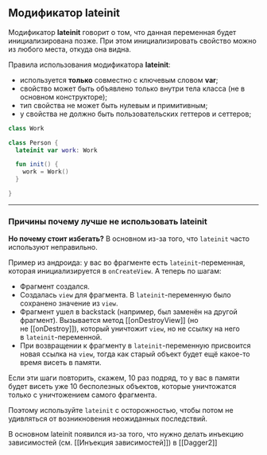 ## Модификатор lateinit

Модификатор **lateinit** говорит о том, что данная переменная будет инициализирована позже. При этом инициализировать свойство можно из любого места, откуда она видна.

Правила использования модификатора **lateinit**:

-   используется **только** совместно с ключевым словом **var**;
-   свойство может быть объявлено только внутри тела класса (не в основном конструкторе);
-   тип свойства не может быть нулевым и примитивным;
-   у свойства не должно быть пользовательских геттеров и сеттеров;

```kotlin
class Work

class Person {
  lateinit var work: Work

  fun init() {
    work = Work()
  }

}
```

---
### Причины почему лучше не использовать lateinit

**Но почему стоит избегать?** В основном из-за того, что `lateinit` часто используют неправильно.

Пример из андроида: у вас во фрагменте есть `lateinit`-переменная, которая инициализируется в `onCreateView`. А теперь по шагам:

-   Фрагмент создался.
-   Создалась `view` для фрагмента. В `lateinit`-переменную было сохранено значение из `view`.
-   Фрагмент ушел в backstack (например, был заменён на другой фрагмент). Вызывается метод [[onDestroyView]] (но не [[onDestroy]]), который уничтожит `view`, но не ссылку на него в `lateinit`-переменной.
-   При возвращении к фрагменту в `lateinit`-переменную присвоится новая ссылка на `view`, тогда как старый объект будет ещё какое-то время висеть в памяти.

Если эти шаги повторить, скажем, 10 раз подряд, то у вас в памяти будет висеть уже 10 бесполезных объектов, которые уничтожатся только с уничтожением самого фрагмента.

Поэтому используйте `lateinit` с осторожностью, чтобы потом не удивляться от возникновения неожиданных последствий.

В основном lateinit появился из-за того, что нужно делать инъекцию зависимостей (см. [[Инъекция зависимостей]]) в [[Dagger2]] 